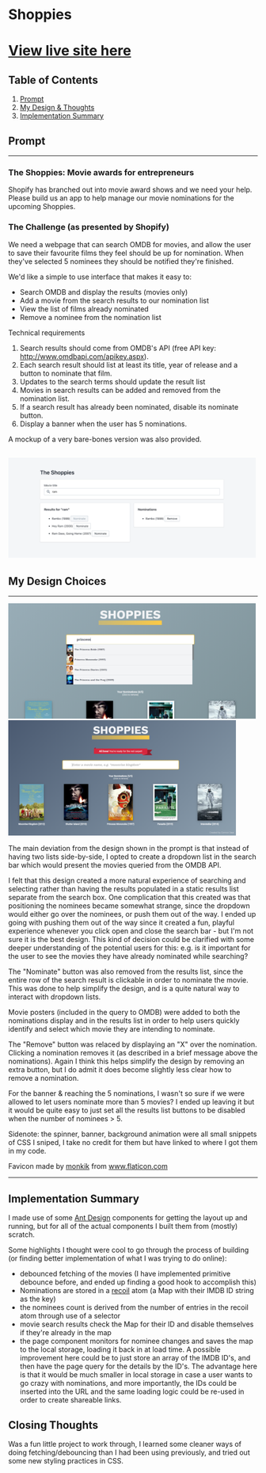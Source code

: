 # Shoppies

# [View live site here](https://connordear.ca/shopify-frontend-challenge-2021/)

## Table of Contents

1. [Prompt](#prompt)
2. [My Design & Thoughts](#discussion)
3. [Implementation Summary](#implementation)

## Prompt <a name="prompt"></a>

---

### The Shoppies: Movie awards for entrepreneurs

Shopify has branched out into movie award shows and we need your help. Please build us an app to help manage our movie nominations for the upcoming Shoppies.

### The Challenge (as presented by Shopify)

We need a webpage that can search OMDB for movies, and allow the user to save their favourite films they feel should be up for nomination. When they've selected 5 nominees they should be notified they're finished.

We'd like a simple to use interface that makes it easy to:

-   Search OMDB and display the results (movies only)
-   Add a movie from the search results to our nomination list
-   View the list of films already nominated
-   Remove a nominee from the nomination list

Technical requirements

1. Search results should come from OMDB's API (free API key: http://www.omdbapi.com/apikey.aspx).
2. Each search result should list at least its title, year of release and a button to nominate that film.
3. Updates to the search terms should update the result list
4. Movies in search results can be added and removed from the nomination list.
5. If a search result has already been nominated, disable its nominate button.
6. Display a banner when the user has 5 nominations.

A mockup of a very bare-bones version was also provided.

## <img src="./public/example-design.png" alt="Example Design" width="500"/>

## My Design Choices <a name="discussion"></a>

---

<div>
 <img src="./public/shoppies-search.png" alt="Shoppies Search" width="500"/>
 <img src="./public/shoppies-complete.png" alt="Shoppies Complete" width="460"/>
</div>

The main deviation from the design shown in the prompt is that instead of having two lists side-by-side, I opted to create a dropdown list in the search bar which would present the movies queried from the OMDB API.

I felt that this design created a more natural experience of searching and selecting rather than having the results populated in a static results list separate from the search box. One complication that this created was that positioning the nominees became somewhat strange, since the dropdown would either go over the nominees, or push them out of the way. I ended up going with pushing them out of the way since it created a fun, playful experience whenever you click open and close the search bar - but I'm not sure it is the best design. This kind of decision could be clarified with some deeper understanding of the potential users for this: e.g. is it important for the user to see the movies they have already nominated while searching?

The "Nominate" button was also removed from the results list, since the entire row of the search result is clickable in order to nominate the movie. This was done to help simplify the design, and is a quite natural way to interact with dropdown lists.

Movie posters (included in the query to OMDB) were added to both the nominations display and in the results list in order to help users quickly identify and select which movie they are intending to nominate.

The "Remove" button was relaced by displaying an "X" over the nomination. Clicking a nomination removes it (as described in a brief message above the nominations). Again I think this helps simplify the design by removing an extra button, but I do admit it does become slightly less clear how to remove a nomination.

For the banner & reaching the 5 nominations, I wasn't so sure if we were allowed to let users nominate more than 5 movies? I ended up leaving it but it would be quite easy to just set all the results list buttons to be disabled when the number of nominees > 5.

Sidenote: the spinner, banner, background animation were all small snippets of CSS I sniped, I take no credit for them but have linked to where I got them in my code.

<div>Favicon made by <a href="https://www.flaticon.com/authors/monkik" title="monkik">monkik</a> from <a href="https://www.flaticon.com/" title="Flaticon">www.flaticon.com</a></div>

---

## Implementation Summary <a name="implementation"></a>

I made use of some [Ant Design](https://ant.design/) components for getting the layout up and running, but for all of the actual components I built them from (mostly) scratch.

Some highlights I thought were cool to go through the process of building (or finding better implementation of what I was trying to do online):

-   debounced fetching of the movies (I have implemented primitive debounce before, and ended up finding a good hook to accomplish this)
-   Nominations are stored in a [recoil](http://recoiljs.org/) atom (a Map with their IMDB ID string as the key)
-   the nominees count is derived from the number of entries in the recoil atom through use of a selector
-   movie search results check the Map for their ID and disable themselves if they're already in the map
-   the page component monitors for nominee changes and saves the map to the local storage, loading it back in at load time. A possible improvement here could be to just store an array of the IMDB ID's, and then have the page query for the details by the ID's. The advantage here is that it would be much smaller in local storage in case a user wants to go crazy with nominations, and more importantly, the IDs could be inserted into the URL and the same loading logic could be re-used in order to create shareable links.

## Closing Thoughts

Was a fun little project to work through, I learned some cleaner ways of doing fetching/debouncing than I had been using previously, and tried out some new styling practices in CSS.
